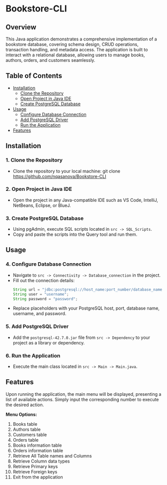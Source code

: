 # Bookstore-CLI

## Overview
This Java application demonstrates a comprehensive implementation of a bookstore database, covering schema design, CRUD operations, transaction handling, and metadata access. The application is built to interact with a relational database, allowing users to manage books, authors, orders, and customers seamlessly.

## Table of Contents
 - [Installation](#installation)
    - [Clone the Repository](#1-clone-the-repository)
    - [Open Project in Java IDE](#2-open-project-in-java-ide)
    - [Create PostgreSQL Database](#3-create-postgresql-database)
 - [Usage](#usage)
    - [Configure Database Connection](#4-configure-database-connection)
    - [Add PostgreSQL Driver](#5-add-postgresql-driver)
    - [Run the Application](#6-run-the-application)
- [Features](#features)

## Installation

### 1. Clone the Repository
   - Clone the repository to your local machine: git clone https://github.com/nqasanova/Bookstore-CLI

### 2. Open Project in Java IDE
   - Open the project in any Java-compatible IDE such as VS Code, IntelliJ, NetBeans, Eclipse, or BlueJ.

### 3. Create PostgreSQL Database
   - Using pgAdmin, execute SQL scripts located in `src -> SQL_Scripts`.
   - Copy and paste the scripts into the Query tool and run them.

## Usage

### 4. Configure Database Connection
   - Navigate to `src -> Connectivity -> Database_connection` in the project.
   - Fill out the connection details:
      ```java
      String url = "jdbc:postgresql://host_name:port_number/database_name";
      String user = "username";
      String password = "password";
      ```
   - Replace placeholders with your PostgreSQL host, port, database name, username, and password.

### 5. Add PostgreSQL Driver
   - Add the `postgresql-42.7.0.jar` file from `src -> Dependency` to your project as a library or dependency.

### 6. Run the Application
   - Execute the main class located in `src -> Main -> Main.java`.

## Features

Upon running the application, the main menu will be displayed, presenting a list of available actions. Simply input the corresponding number to execute the desired action.

**Menu Options:**
1. Books table
2. Authors table
3. Customers table
4. Orders table
5. Books information table
6. Orders information table
7. Retrieve All Table names and Columns
8. Retrieve Column data types
9. Retrieve Primary keys
10. Retrieve Foreign keys
11. Exit from the application
